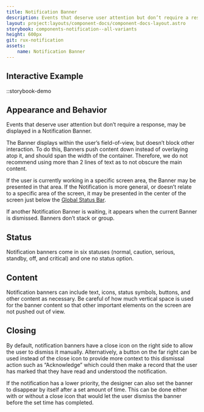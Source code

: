 ```yaml
---
title: Notification Banner
description: Events that deserve user attention but don’t require a response, may be displayed in a Notification Banner.
layout: project:layouts/component-docs/component-docs-layout.astro
storybook: components-notification--all-variants
height: 600px
git: rux-notification
assets:
    name: Notification Banner
---
```

## Interactive Example

<!-- ::tag{ is=a-playground tag=rux-notification } -->
::storybook-demo

## Appearance and Behavior

Events that deserve user attention but don’t require a response, may be displayed in a Notification Banner.

The Banner displays within the user’s field-of-view, but doesn’t block other interaction. To do this, Banners push content down instead of overlaying atop it, and should span the width of the container. Therefore, we do not recommend using more than 2 lines of text as to not obscure the main content.

If the user is currently working in a specific screen area, the Banner may be presented in that area. If the Notification is more general, or doesn’t relate to a specific area of the screen, it may be presented in the center of the screen just below the [Global Status Bar](/components/global-status-bar).

If another Notification Banner is waiting, it appears when the current Banner is dismissed. Banners don’t stack or group.

## Status

Notification banners come in six statuses (normal, caution, serious, standby, off, and critical) and one no status option.

## Content

Notification banners can include text, icons, status symbols, buttons, and other content as necessary. Be careful of how much vertical space is used for the banner content so that other important elements on the screen are not pushed out of view.

## Closing

By default, notification banners have a close icon on the right side to allow the user to dismiss it manually. Alternatively, a button on the far right can be used instead of the close icon to provide more context to this dismissal action such as “Acknowledge” which could then make a record that the user has marked that they have read and understood the notification.

If the notification has a lower priority, the designer can also set the banner to disappear by itself after a set amount of time. This can be done either with or without a close icon that would let the user dismiss the banner before the set time has completed.
